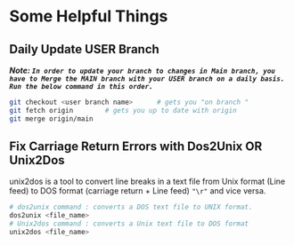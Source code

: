 # Some Helpful Things

## Daily Update USER Branch


***Note: `In order to update your branch to changes in Main branch, you have to Merge the MAIN branch with your USER branch on a daily basis. Run the below command in this order.`***


```bash
git checkout <user branch name>      # gets you "on branch "
git fetch origin        # gets you up to date with origin
git merge origin/main

```

## Fix Carriage Return Errors with Dos2Unix OR Unix2Dos

unix2dos is a tool to convert line breaks in a text file from Unix format (Line feed) to DOS format (carriage return + Line feed) `"\r"` and vice versa.

```bash
# dos2unix command : converts a DOS text file to UNIX format.
dos2unix <file_name>
# Unix2dos command : converts a Unix text file to DOS format
unix2dos <file_name>
```
